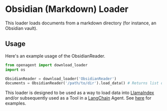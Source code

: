 # Obsidian (Markdown) Loader

This loader loads documents from a markdown directory (for instance, an Obsidian vault).

## Usage

Here's an example usage of the ObsidianReader.

```python
from openagent import download_loader
import os

ObsidianReader = download_loader('ObsidianReader')
documents = ObsidianReader('/path/to/dir').load_data() # Returns list of documents
```

This loader is designed to be used as a way to load data into [LlamaIndex](https://github.com/jerryjliu/gpt_index/tree/main/gpt_index) and/or subsequently used as a Tool in a [LangChain](https://github.com/hwchase17/langchain) Agent. See [here](https://github.com/emptycrown/llama-hub/tree/main) for examples.
